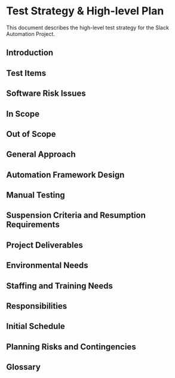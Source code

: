 # Test Strategy & High-level Plan

This document describes the high-level test strategy for the Slack Automation Project.

## Introduction

## Test Items

## Software Risk Issues

## In Scope

## Out of Scope

## General Approach

## Automation Framework Design

## Manual Testing

## Suspension Criteria and Resumption Requirements

## Project Deliverables

## Environmental Needs

## Staffing and Training Needs

## Responsibilities

## Initial Schedule

## Planning Risks and Contingencies

## Glossary
